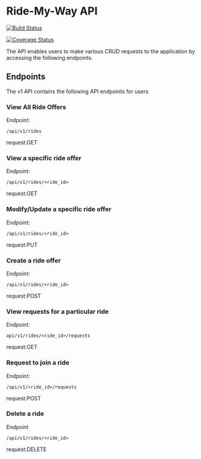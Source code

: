 
# Ride-My-Way API

[![Build Status](https://travis-ci.org/samwelkanda/Ride-My-Way.svg?branch=master)](https://travis-ci.org/samwelkanda/Ride-My-Way)

[![Coverage Status](https://coveralls.io/repos/github/samwelkanda/Ride-My-Way/badge.svg?branch=master)](https://coveralls.io/github/samwelkanda/Ride-My-Way?branch=master&service=github)

The API enables users to make various CRUD requests to the application by accessing the following endpoints.

## Endpoints

The v1 API contains the following API endpoints for users

### View All Ride Offers
Endpoint:
```
/api/v1/rides
```
request:GET

### View a specific ride offer
Endpoint:
```
/api/v1/rides/<ride_id>
```
request:GET

### Modify/Update a specific ride offer 
Endpoint:
```
/api/v1/rides/<ride_id>
```
request:PUT

### Create a ride offer
Endpoint:
```
/api/v1/rides/<ride_id>
```
request:POST

### View requests for a particular ride
Endpoint:
```
api/v1/rides/<ride_id>/requests
```
request:GET

### Request to join a ride
Endpoint:
```
/api/v1/<ride_id>/requests
```
request:POST

### Delete a ride
Endpoint
```
/api/v1/rides/<ride_id>
```
request:DELETE


